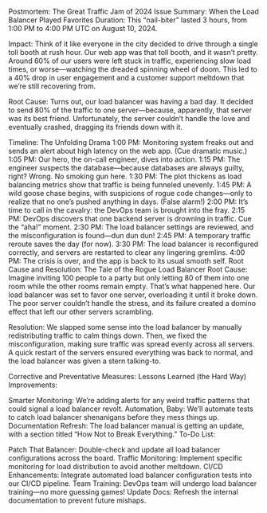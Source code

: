 
Postmortem: The Great Traffic Jam of 2024
Issue Summary: When the Load Balancer Played Favorites
Duration:
This “nail-biter” lasted 3 hours, from 1:00 PM to 4:00 PM UTC on August 10, 2024.

Impact:
Think of it like everyone in the city decided to drive through a single toll booth at rush hour. Our web app was that toll booth, and it wasn’t pretty. Around 60% of our users were left stuck in traffic, experiencing slow load times, or worse—watching the dreaded spinning wheel of doom. This led to a 40% drop in user engagement and a customer support meltdown that we’re still recovering from.

Root Cause:
Turns out, our load balancer was having a bad day. It decided to send 80% of the traffic to one server—because, apparently, that server was its best friend. Unfortunately, the server couldn’t handle the love and eventually crashed, dragging its friends down with it.


Timeline: The Unfolding Drama
1:00 PM: Monitoring system freaks out and sends an alert about high latency on the web app. (Cue dramatic music.)
1:05 PM: Our hero, the on-call engineer, dives into action.
1:15 PM: The engineer suspects the database—because databases are always guilty, right? Wrong. No smoking gun here.
1:30 PM: The plot thickens as load balancing metrics show that traffic is being funneled unevenly.
1:45 PM: A wild goose chase begins, with suspicions of rogue code changes—only to realize that no one’s pushed anything in days. (False alarm!)
2:00 PM: It’s time to call in the cavalry: the DevOps team is brought into the fray.
2:15 PM: DevOps discovers that one backend server is drowning in traffic. Cue the “aha!” moment.
2:30 PM: The load balancer settings are reviewed, and the misconfiguration is found—dun dun dun!
2:45 PM: A temporary traffic reroute saves the day (for now).
3:30 PM: The load balancer is reconfigured correctly, and servers are restarted to clear any lingering gremlins.
4:00 PM: The crisis is over, and the app is back to its usual smooth self.
Root Cause and Resolution: The Tale of the Rogue Load Balancer
Root Cause:
Imagine inviting 100 people to a party but only letting 80 of them into one room while the other rooms remain empty. That’s what happened here. Our load balancer was set to favor one server, overloading it until it broke down. The poor server couldn’t handle the stress, and its failure created a domino effect that left our other servers scrambling.

Resolution:
We slapped some sense into the load balancer by manually redistributing traffic to calm things down. Then, we fixed the misconfiguration, making sure traffic was spread evenly across all servers. A quick restart of the servers ensured everything was back to normal, and the load balancer was given a stern talking-to.

Corrective and Preventative Measures: Lessons Learned (the Hard Way)
Improvements:

Smarter Monitoring: We’re adding alerts for any weird traffic patterns that could signal a load balancer revolt.
Automation, Baby: We’ll automate tests to catch load balancer shenanigans before they mess things up.
Documentation Refresh: The load balancer manual is getting an update, with a section titled “How Not to Break Everything.”
To-Do List:

Patch That Balancer: Double-check and update all load balancer configurations across the board.
Traffic Monitoring: Implement specific monitoring for load distribution to avoid another meltdown.
CI/CD Enhancements: Integrate automated load balancer configuration tests into our CI/CD pipeline.
Team Training: DevOps team will undergo load balancer training—no more guessing games!
Update Docs: Refresh the internal documentation to prevent future mishaps.
